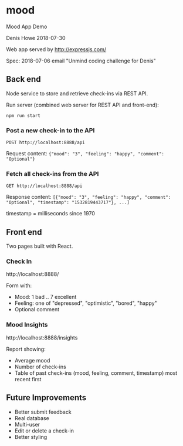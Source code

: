 # mood

Mood App Demo

Denis Howe
2018-07-30

Web app served by http://expressjs.com/

Spec: 2018-07-06 email "Unmind coding challenge for Denis"

## Back end

Node service to store and retrieve check-ins via REST API.

Run server (combined web server for REST API and front-end):

`npm run start`

### Post a new check-in to the API

`POST http://localhost:8888/api`

Request content:
`{"mood": "3", "feeling": "happy", "comment": "Optional"}`

### Fetch all check-ins from the API

`GET http://localhost:8888/api`

Response content:
`[{"mood": "3", "feeling": "happy", "comment": "Optional", "timestamp": "1532819443717"}, ...]`

timestamp = milliseconds since 1970

## Front end

Two pages built with React.

### Check In

http://localhost:8888/

Form with:

* Mood: 1 bad .. 7 excellent
* Feeling: one of "depressed", "optimistic", "bored", "happy"
* Optional comment

### Mood Insights

http://localhost:8888/insights

Report showing:

* Average mood
* Number of check-ins
* Table of past check-ins (mood, feeling, comment, timestamp) most recent first

## Future Improvements

* Better submit feedback
* Real database
* Multi-user
* Edit or delete a check-in
* Better styling
